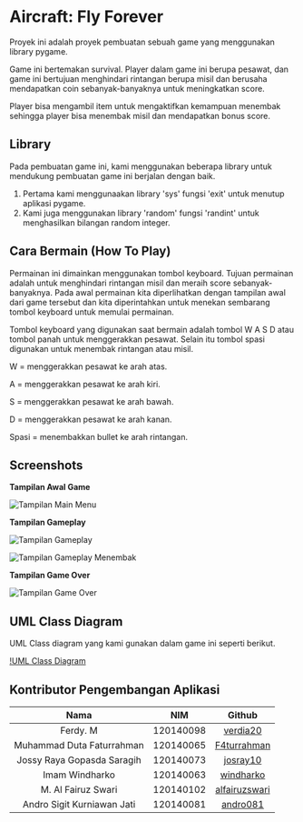 # Aircraft: Fly Forever

Proyek ini adalah proyek pembuatan sebuah game yang menggunakan library pygame.

Game ini bertemakan survival. Player dalam game ini berupa pesawat, dan game ini bertujuan menghindari rintangan berupa misil dan berusaha mendapatkan coin sebanyak-banyaknya untuk meningkatkan score.

Player bisa mengambil item untuk mengaktifkan kemampuan menembak sehingga player bisa menembak misil dan mendapatkan bonus score.

## Library

Pada pembuatan game ini, kami menggunakan beberapa library untuk mendukung pembuatan game ini berjalan dengan baik.

1. Pertama kami menggunaakan library 'sys' fungsi 'exit' untuk menutup aplikasi pygame.
2. Kami juga menggunakan library 'random' fungsi 'randint' untuk menghasilkan bilangan random integer.

## Cara Bermain (How To Play)

Permainan ini dimainkan menggunakan tombol keyboard. Tujuan permainan adalah untuk menghindari rintangan misil dan meraih score sebanyak-banyaknya.
Pada awal permainan kita diperlihatkan dengan tampilan awal dari game tersebut dan kita diperintahkan untuk menekan sembarang tombol keyboard untuk memulai permainan.

Tombol keyboard yang digunakan saat bermain adalah tombol W A S D atau tombol panah untuk menggerakkan pesawat.
Selain itu tombol spasi digunakan untuk menembak rintangan atau misil.

W = menggerakkan pesawat ke arah atas.

A = menggerakkan pesawat ke arah kiri.

S = menggerakkan pesawat ke arah bawah.

D = menggerakkan pesawat ke arah kanan.

Spasi = menembakkan bullet ke arah rintangan.

## Screenshots

**Tampilan Awal Game**

![Tampilan Main Menu](https://i.ibb.co/q0dhhtd/1.png)

**Tampilan Gameplay**

![Tampilan Gameplay](https://i.ibb.co/8BK2RNY/2.png)

![Tampilan Gameplay Menembak](https://i.ibb.co/whg32zN/3.png)

**Tampilan Game Over**

![Tampilan Game Over](https://i.ibb.co/x7HmmNg/4.png)

## UML Class Diagram

UML Class diagram yang kami gunakan dalam game ini seperti berikut.

[!UML Class Diagram](https://github.com/verdia20/tubes.pbo.ra-08/blob/main/UML%20Class%20Diagram.png)

## Kontributor Pengembangan Aplikasi

|            Nama            |    NIM    |                      Github                       |
| :------------------------: | :-------: | :-----------------------------------------------: |
|          Ferdy. M          | 120140098 |      [verdia20](https://github.com/verdia20)      |
| Muhammad Duta Faturrahman  | 120140065 |   [F4turrahman](https://github.com/F4turrahman)   |
| Jossy Raya Gopasda Saragih | 120140073 |     [josray10](https://github.com/Zkaaaaaaa)      |
|       Imam Windharko       | 120140063 |     [windharko](https://github.com/windharko)     |
|     M. Al Fairuz Swari     | 120140102 | [alfairuzswari](https://github.com/alfairuzswari) |
| Andro Sigit Kurniawan Jati | 120140081 |      [andro081](https://github.com/andro081)      |
